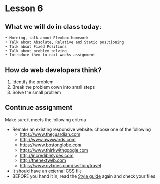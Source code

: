 # Lesson 6

## What we will do in class today:
```
• Morning, talk about Flexbox homework
• Talk about Absolute, Relative and Static positioning
• Talk about Fixed Positions
• Talk about problem solving
• Introduce them to next weeks assignment

```

## How do web developers think?
1. Identify the problem
2. Break the problem down into small steps
3. Solve the small problem

## Continue assignment
Make sure it meets the following criteria
- Remake an existing responsive website: choose one of the following
   - https://www.theguardian.com
   - http://www.awwwards.com
   - https://www.bostonglobe.com
   - https://www.thinkwithgoogle.com
   - http://incredibletypes.com
   - http://thenextweb.com
   - https://www.nytimes.com/section/travel
- It should have an external CSS file
- BEFORE you hand it in, read the [Style guide](http://www.w3schools.com/html/html5_syntax.asp) again and check your files

